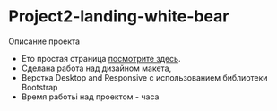 # Project2-landing-white-bear

Описание проекта

- Ето простая страница [посмотрите здесь](https://tbeketova.github.io/Project2-landing-white-bear/).
- Сделана работа над дизайном макета,
- Верстка Desktop and Responsive с использованием библиотеки Bootstrap
- Время работьi над проектом - часа
